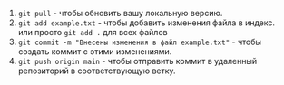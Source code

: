 1. `git pull` - чтобы обновить вашу локальную версию.
2. `git add example.txt` - чтобы добавить изменения файла в индекс. или просто `git add .` для всех файлов
3. `git commit -m "Внесены изменения в файл example.txt"` - чтобы создать коммит с этими изменениями.
4. `git push origin main` - чтобы отправить коммит в удаленный репозиторий в соответствующую ветку.

